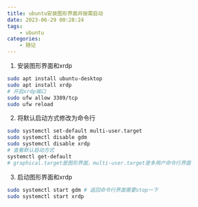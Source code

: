 ```yaml
---
title: ubuntu安装图形界面并按需启动
date: 2023-06-29 00:28:24
tags: 
    - ubuntu
categories: 
    - 随记
---
```


1. 安装图形界面和xrdp

```bash
sudo apt install ubuntu-desktop
sudo apt install xrdp
# 开启xrdp端口
sudo ufw allow 3389/tcp
sudo ufw reload
```

2. 将默认启动方式修改为命令行

```bash
sudo systemctl set-default multi-user.target
sudo systemctl disable gdm
sudo systemctl disable xrdp
# 查看默认启动方式
systemctl get-default
# graphical.target是图形界面，multi-user.target是多用户命令行界面
```

3. 启动图形界面和xrdp

```bash
sudo systemctl start gdm # 返回命令行界面需要stop一下
sudo systemctl start xrdp
```